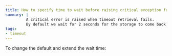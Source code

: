 ```yaml
---
title: How to specify time to wait before raising critical exception for timeout outages?
summary: |
         A critical error is raised when timeout retrieval fails.
         By default we wait for 2 seconds for the storage to come back.
tags: 
- timeout
---
```


To change the default and extend the wait time:
<!-- import TimeToWaitBeforeTriggeringCriticalErrorOnTimeoutOutages-V5  -->




